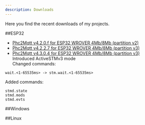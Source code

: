 ```yaml
---
description: Downloads
---
```


Here you find the recent downloads of my projects.

##ESP32
- [Phc2Mqtt v4.2.0.f for ESP32 WROVER 4Mb/8Mb (partition v2)](https://sim0njo.github.io/install/e32Phc2Mqtt4Mb/e32P2M-4Mb-pV2-v4.2.0.f.bin)
- [Phc2Mqtt v4.2.2.7 for ESP32 WROVER 4Mb/8Mb (partition v3)](https://sim0njo.github.io/install/e32Phc2Mqtt4Mb/e32P2M-4Mb-pV3-v4.2.2.7.bin)
- [Phc2Mqtt v4.3.0.4 for ESP32 WROVER 4Mb/8Mb (partition v3)](https://sim0njo.github.io/install/e32Phc2Mqtt4Mb/e32P2M-4Mb-pV3-v4.3.0.4.bin)  
   Introduced ActiveSTMv3 mode  
   Changed commands:
```
wait.<1-65535ms> -> stm.wait.<1-65535ms>  
```
   Added commands:  
```
stmd.state
stmd.mods
stmd.evts
```

##Windows

##Linux


